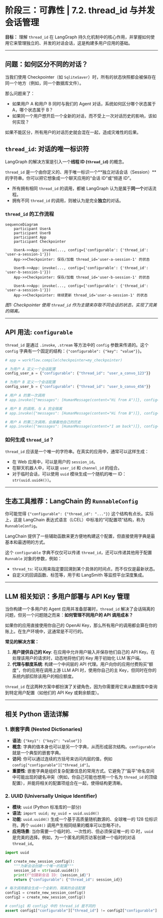 
# 阶段三：可靠性 | 7.2. thread_id 与并发会话管理

**目标：** 理解 `thread_id` 在 LangGraph 持久化机制中的核心作用，并掌握如何使用它来管理独立的、并发的对话会话，这是构建多用户应用的基础。

---

## 问题：如何区分不同的对话？

当我们使用 Checkpointer（如 `SqliteSaver`）时，所有的状态快照都会被保存在同一个地方（例如，同一个数据库文件）。

那么问题来了：
-   如果用户 A 和用户 B 同时与我们的 Agent 对话，系统如何区分哪个状态属于 A，哪个状态属于 B？
-   如果同一个用户想开启一个全新的对话，而不受上一次对话历史的影响，该如何实现？

如果不能区分，所有用户的对话历史就会混在一起，造成灾难性的后果。

## `thread_id`: 对话的唯一标识符

LangGraph 的解决方案是引入一个**线程 ID (`thread_id`)** 的概念。

`thread_id` 是一个由你定义的、用于唯一标识一个**独立对话会话（Session）**的字符串。你可以把它想象成一个聊天应用的“会话 ID”或“频道 ID”。

-   所有拥有相同 `thread_id` 的调用，都被 LangGraph 认为是属于**同一个**对话流程。
-   拥有不同 `thread_id` 的调用，则被认为是完全**独立**的对话。

### `thread_id` 的工作流程

```mermaid
sequenceDiagram
    participant UserA
    participant UserB
    participant App
    participant Checkpointer

    UserA->>App: invoke(..., config={'configurable': {'thread_id': 'user-a-session-1'}})
    App->>Checkpointer: 保存/加载 thread_id='user-a-session-1' 的状态

    UserB->>App: invoke(..., config={'configurable': {'thread_id': 'user-b-session-1'}})
    App->>Checkpointer: 保存/加载 thread_id='user-b-session-1' 的状态

    UserA->>App: invoke(..., config={'configurable': {'thread_id': 'user-a-session-1'}})
    App->>Checkpointer: 继续更新 thread_id='user-a-session-1' 的状态
```
*图1: Checkpointer 使用 `thread_id` 作为主键来存取不同会话的状态，实现了完美的隔离。*

--- 

## API 用法: `configurable`

`thread_id` 是通过 `.invoke`, `.stream` 等方法中的 `config` 参数来传递的。这个 `config` 字典有一个固定的结构：`{"configurable": {"key": "value"}}`。

```python
# app = workflow.compile(checkpointer=my_checkpointer)

# 为用户 A 定义一个会话配置
config_user_a = {"configurable": {"thread_id": "user_a_convo_123"}}

# 为用户 B 定义一个会话配置
config_user_b = {"configurable": {"thread_id": "user_b_convo_456"}}

# 用户 A 的第一次调用
# app.invoke({"messages": [HumanMessage(content="Hi from A")]}, config=config_user_a)

# 用户 B 的调用，与 A 完全隔离
# app.invoke({"messages": [HumanMessage(content="Hi from B")]}, config=config_user_b)

# 用户 A 的第二次调用，会接着他自己的历史
# app.invoke({"messages": [HumanMessage(content="I am back")]}, config=config_user_a)
```

### 如何生成 `thread_id`？

`thread_id` 应该是一个唯一的字符串。在真实的应用中，通常可以这样生成：
-   在 Web 应用中，可以是用户的 `session_id`。
-   在聊天机器人中，可以是 `user_id` 和 `channel_id` 的组合。
-   对于临时会话，可以使用 `uuid` 模块生成一个随机的唯一 ID：`str(uuid.uuid4())`。

--- 

## 生态工具推荐：LangChain 的 `RunnableConfig`

你可能觉得 `{"configurable": {"thread_id": "..."}}` 这个结构有点长。实际上，这是 LangChain 表达式语言（LCEL）中标准的“可配置项”结构，称为 `RunnableConfig`。

LangChain 提供了一些辅助函数来更方便地构建这个配置，但直接使用字典是最基本和最透明的方式。

这个 `configurable` 字典不仅仅可以传递 `thread_id`，还可以传递其他用于配置 `Runnable` 对象的参数，例如：
-   `thread_ts`: 可以用来指定要回溯到某个具体的时间点，而不仅仅是最新状态。
-   自定义的回调函数、标签等，用于和 LangSmith 等监控平台深度集成。

--- 

## LLM 相关知识：多用户部署与 API Key 管理

当你构建一个多用户的 Agent 应用并准备部署时，`thread_id` 解决了会话隔离的问题，但另一个问题随之而来：**如何管理不同用户的 API 调用成本？**

如果你的应用直接使用你自己的 OpenAI Key，那么所有用户的调用都会算在你的账上。在生产环境中，这通常是不可行的。

**常见的解决方案：**
1.  **用户提供自己的 Key**: 在应用中允许用户输入并保存他们自己的 API Key。在处理该用户的请求时，动态地将他们的 Key 用于初始化 LLM 客户端。
2.  **代理与额度系统**: 构建一个中间层的 API 代理。用户向你的应用付费购买“额度”，你的应用在调用上游 LLM API 时，使用你自己的主 Key，但同时在你的系统内部扣除该用户的相应额度。

`thread_id` 在这两种方案中都扮演了关键角色，因为你需要用它来从数据库中查询到特定用户配置（如他们的 API Key 或剩余额度）。

--- 

## 相关 Python 语法详解

### 1. 嵌套字典 (Nested Dictionaries)

-   **语法**: `{"key1": {"key2": "value"}}`
-   **概念**: 字典的值本身也可以是另一个字典，从而形成层次结构。`configurable` 就是一个典型的嵌套字典。
-   **访问**: 你可以通过连续的方括号来访问内层的值，例如 `config["configurable"]["thread_id"]`。
-   **重要性**: 嵌套字典是组织复杂配置信息的常用方式。它避免了“扁平”命名空间中可能出现的键名冲突（例如，你自己可能也想用一个名为 `thread_id` 的顶级配置），并能将相关的配置项组合在一起，使得结构更清晰。

### 2. UUID (Universally Unique Identifier)

-   **模块**: `uuid` (Python 标准库的一部分)
-   **语法**: `import uuid; my_uuid = uuid.uuid4()`
-   **功能**: `uuid.uuid4()` 生成一个基于高质量随机数源的、全球唯一的 128 位标识符。两个 `uuid4()` 调用产生相同结果的概率可以忽略不计。
-   **应用场景**: 当你需要一个临时的、一次性的、但必须保证唯一的 ID 时，`uuid` 是完美的选择。例如，为一个匿名的网页访客创建一个临时的对话 `thread_id`。

```python
import uuid

def create_new_session_config():
    """为新会话创建一个唯一的配置""" 
    session_id = str(uuid.uuid4())
    print(f"创建新会话 ID: {session_id}")
    return {"configurable": {"thread_id": session_id}}

# 每次调用都会生成一个全新的、隔离的会话配置
config1 = create_new_session_config()
config2 = create_new_session_config()

# config1 和 config2 中的 thread_id 是不同的
assert config1["configurable"]["thread_id"] != config2["configurable"]["thread_id"]
```
